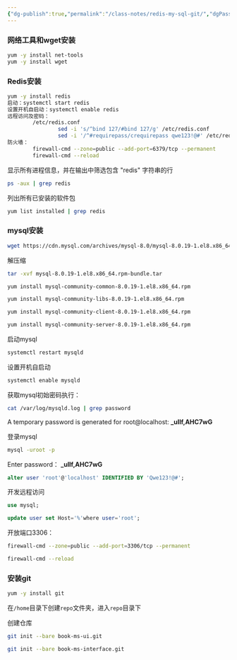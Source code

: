 ```yaml
---
{"dg-publish":true,"permalink":"/class-notes/redis-my-sql-git/","dgPassFrontmatter":true,"created":"2023-10-03T22:20:19.488+08:00"}
---
```


### 网络工具和wget安装

```bash
yum -y install net-tools
yum -y install wget
```

### Redis安装

```bash
yum -y install redis
启动：systemctl start redis
设置开机自启动：systemctl enable redis
远程访问及密码：
		/etc/redis.conf
				sed -i 's/^bind 127/#bind 127/g' /etc/redis.conf
				sed -i '/^#requirepass/crequirepass qwe123!@#' /etc/redis.conf
防火墙：
		firewall-cmd --zone=public --add-port=6379/tcp --permanent
		firewall-cmd --reload
```
显示所有进程信息，并在输出中筛选包含 "redis" 字符串的行

```bash
ps -aux | grep redis
```

列出所有已安装的软件包

```bash
yum list installed | grep redis
```

### mysql安装

```bash
wget https://cdn.mysql.com/archives/mysql-8.0/mysql-8.0.19-1.el8.x86_64.rpm-bundle.tar
```

解压缩

```bash
tar -xvf mysql-8.0.19-1.el8.x86_64.rpm-bundle.tar
```

```bash
yum install mysql-community-common-8.0.19-1.el8.x86_64.rpm
```

```bash
yum install mysql-community-libs-8.0.19-1.el8.x86_64.rpm
```

```bash
yum install mysql-community-client-8.0.19-1.el8.x86_64.rpm
```

```bash
yum install mysql-community-server-8.0.19-1.el8.x86_64.rpm
```

启动mysql

```bash
systemctl restart mysqld
```

设置开机自启动

```bash
systemctl enable mysqld
```

获取mysql初始密码执行：

```bash
cat /var/log/mysqld.log | grep password
```

A temporary password is generated for root@localhost: **_uIlf,AHC7wG**

登录mysql

```bash
mysql -uroot -p
```

Enter password： **_uIlf,AHC7wG**

```sql
alter user 'root'@'localhost' IDENTIFIED BY 'Qwe123!@#';
```

开发远程访问

```sql
use mysql;
```

```sql
update user set Host='%'where user='root';
```

开放端口3306：

```bash
firewall-cmd --zone=public --add-port=3306/tcp --permanent
```

```bash
firewall-cmd --reload
```

### 安装git

```bash
yum -y install git
```

在`/home`目录下创建`repo`文件夹，进入`repo`目录下

创建仓库

```bash
git init --bare book-ms-ui.git
```

```bash
git init --bare book-ms-interface.git
```
